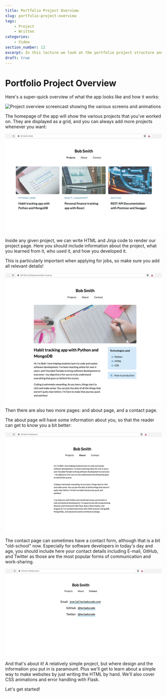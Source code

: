 ```yaml
---
title: Portfolio Project Overview
slug: portfolio-project-overview
tags:
    - Project
    - Written
categories:
    - Video
section_number: 12
excerpt: In this lecture we look at the portfolio project structure and design.
draft: true
---
```


# Portfolio Project Overview

Here's a super-quick overview of what the app looks like and how it works:

![Project overview screencast showing the various screens and animations](./assets/project-overview-screencast.gif)

The homepage of the app will show the various projects that you've worked on. They are displayed as a grid, and you can always add more projects whenever you want:

![Homepage of the app showing 3 different projects in a grid](./assets/projects.png)

Inside any given project, we can write HTML and Jinja code to render our project page. Here you should include information about the project, what you learned from it, who used it, and how you developed it.

This is particularly important when applying for jobs, so make sure you add all relevant details!

![Project page showing a sample project in the app](./assets/project-habit-tracker.png)

Then there are also two more pages: and about page, and a contact page.

The about page will have some information about you, so that the reader can get to know you a bit better:

![The about page, showing some information about the creator of the app](./assets/about.png)

The contact page can sometimes have a contact form, although that is a bit "old-school" now. Especially for software developers in today's day and age, you should include here your contact details including E-mail, GitHub, and Twitter as those are the most popular forms of communication and work-sharing.

![The profile page, showing the creator's contact details](./assets/contact.png)

And that's about it! A relatively simple project, but where design and the information you put in is paramount. Plus we'll get to learn about a simple way to make websites by just writing the HTML by hand. We'll also cover CSS animations and error handling with Flask.

Let's get started!